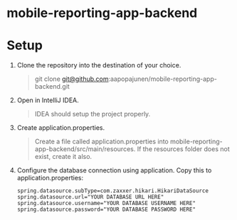 # mobile-reporting-app-backend

# Setup

1. Clone the repository into the destination of your choice.
   >git clone git@github.com:aapopajunen/mobile-reporting-app-backend.git

2. Open in IntelliJ IDEA.
   >IDEA should setup the project properly.

3. Create application.properties.
   >Create a file called application.properties into mobile-reporting-app-backend/src/main/resources. If the resources folder    does not exist, create it also.
   
4. Configure the database connection using application.
   Copy this to application.properties:
   
   ```
   spring.datasource.subType=com.zaxxer.hikari.HikariDataSource
   spring.datasource.url="YOUR DATABASE URL HERE"
   spring.datasource.username="YOUR DATABASE USERNAME HERE"
   spring.datasource.password="YOUR DATABASE PASSWORD HERE"
   ```
   



   
